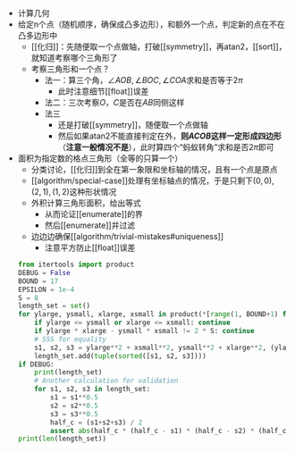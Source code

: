 - 计算几何
- 给定n个点（随机顺序，确保成凸多边形），和额外一个点，判定新的点在不在凸多边形中
  - [[化归]]：先随便取一个点做轴，打破[[symmetry]]，再atan2，[[sort]]，就知道考察哪个三角形了
  - 考察三角形和一个点？
    - 法一：算三个角，$\angle AOB, \angle BOC, \angle COA$求和是否等于$2\pi$
      - 此时注意细节[[float]]误差
    - 法二：三次考察$O$，$C$是否在$AB$同侧这样
    - 法三
      - 还是打破[[symmetry]]，随便取一个点做轴
      - 然后如果atan2不能直接判定在外，**则$ACOB$这样一定形成四边形**（**注意一般情况不是**），此时算四个“蚂蚁转角”求和是否$2\pi$即可
- 面积为指定数的格点三角形（全等的只算一个）
  - 分类讨论，[[化归]]到全在第一象限和坐标轴的情况，且有一个点是原点
  - [[algorithm/special-case]]处理有坐标轴点的情况，于是只剩下$(0,0), (2,1), (1,2)$这种形状情况
  - 外积计算三角形面积，给出等式
    - 从而论证[[enumerate]]的界
    - 然后[[enumerate]]并过滤
  - 边边边确保[[algorithm/trivial-mistakes#uniqueness]]
    - 注意平方防止[[float]]误差
  ```python
  from itertools import product
  DEBUG = False
  BOUND = 17
  EPSILON = 1e-4
  S = 8
  length_set = set()
  for ylarge, ysmall, xlarge, xsmall in product(*[range(1, BOUND+1) for _ in range(4)]):
      if ylarge <= ysmall or xlarge <= xsmall: continue
      if ylarge * xlarge - ysmall * xsmall != 2 * S: continue
      # SSS for equality
      s1, s2, s3 = ylarge**2 + xsmall**2, ysmall**2 + xlarge**2, (ylarge-ysmall)**2 + (xlarge-xsmall)**2
      length_set.add(tuple(sorted([s1, s2, s3])))
  if DEBUG:
      print(length_set)
      # Another calculation for validation
      for s1, s2, s3 in length_set:
          s1 = s1**0.5
          s2 = s2**0.5
          s3 = s3**0.5
          half_c = (s1+s2+s3) / 2
          assert abs(half_c * (half_c - s1) * (half_c - s2) * (half_c - s3) - S**2) < EPSILON
  print(len(length_set))
  ``` 